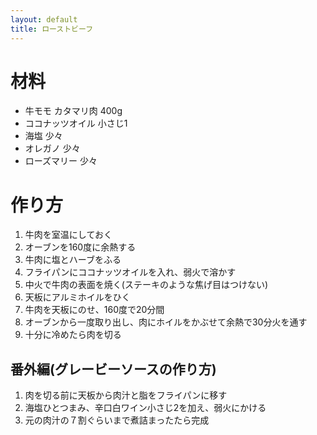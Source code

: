 ```yaml
---
layout: default
title: ローストビーフ
---
```



# 材料

- 牛モモ カタマリ肉 400g
- ココナッツオイル 小さじ1
- 海塩 少々
- オレガノ 少々
- ローズマリー 少々

# 作り方

1. 牛肉を室温にしておく
1. オーブンを160度に余熱する
1. 牛肉に塩とハーブをふる
1. フライパンにココナッツオイルを入れ、弱火で溶かす
1. 中火で牛肉の表面を焼く(ステーキのような焦げ目はつけない)
1. 天板にアルミホイルをひく
1. 牛肉を天板にのせ、160度で20分間
1. オーブンから一度取り出し、肉にホイルをかぶせて余熱で30分火を通す
1. 十分に冷めたら肉を切る

## 番外編(グレービーソースの作り方)

1. 肉を切る前に天板から肉汁と脂をフライパンに移す
1. 海塩ひとつまみ、辛口白ワイン小さじ2を加え、弱火にかける
1. 元の肉汁の７割ぐらいまで煮詰まったたら完成

